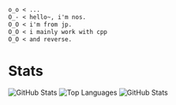 ```markdown
o_o < ...  
O_- < hello~, i'm nos.  
O_O < i'm from jp.  
O_O < i mainly work with cpp
O_O < and reverse.
```
# Stats
![GitHub Stats](https://github-readme-stats-nosdayo.vercel.app/api?username=nosdayoo&show_icons=true&theme=radical&count_private=true)
![Top Languages](https://github-readme-stats-nosdayo.vercel.app/api/top-langs/?username=nosdayoo&layout=compact&theme=radical)
![GitHub Stats](https://github-readme-stats-nosdayo.vercel.app/api?username=nosdayoo&count_private=true)
